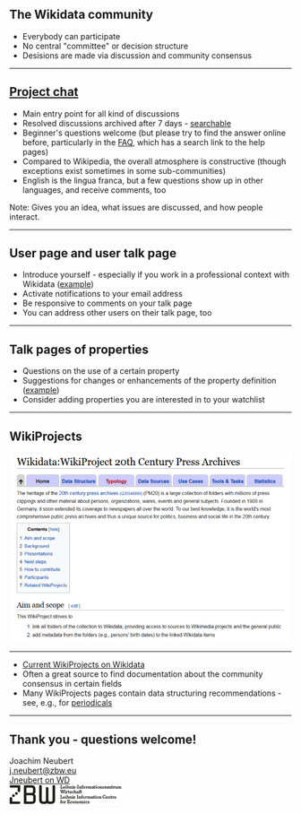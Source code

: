 ## The Wikidata community

- Everybody can participate
- No central "committee" or decision structure
- Desisions are made via discussion and community consensus

---

## [Project chat](https://www.wikidata.org/wiki/Wikidata:Project_chat)

- Main entry point for all kind of discussions
- Resolved discussions archived after 7 days - [searchable](https://www.wikidata.org/wiki/Wikidata:Project_chat/Archive)
- Beginner's questions welcome (but please try to find the answer online before, particularly in the [FAQ](https://www.wikidata.org/wiki/Help:FAQ), which has a  search link to the help pages)
- Compared to Wikipedia, the overall atmosphere is constructive (though exceptions exist sometimes in some sub-communities)
- English is the lingua franca, but a few questions show up in other languages, and receive comments, too

Note: Gives you an idea, what issues are discussed, and how people interact.

---

## User page and user talk page

- Introduce yourself - especially if you work in a professional context with Wikidata ([example](https://www.wikidata.org/wiki/User:Jneubert))
- Activate notifications to your email address
- Be responsive to comments on your talk page
- You can address other users on their talk page, too

---

## Talk pages of properties

- Questions on the use of a certain property
- Suggestions for changes or enhancements of the property definition ([example](https://www.wikidata.org/wiki/Property_talk:P236))
- Consider adding properties you are interested in to your watchlist

---

## WikiProjects

[![wikiproject pm20](images/wikiproject_pm20.png)](https://www.wikidata.org/wiki/Wikidata:WikiProject_20th_Century_Press_Archives)

---

- [Current WikiProjects on Wikidata](https://www.wikidata.org/wiki/Wikidata:WikiProjects)
- Often a great source to find documentation about the community consensus in certain fields
- Many WikiProjects pages contain data structuring recommendations - see, e.g., for [periodicals](https://www.wikidata.org/wiki/Wikidata:WikiProject_Periodicals)

---

## Thank you - questions welcome!

Joachim Neubert<br />
j.neubert@zbw.eu<br />
[Jneubert on WD](https://www.wikidata.org/wiki/User:Jneubert)<br />
![zbw logo](images/zbw_logo.png)


